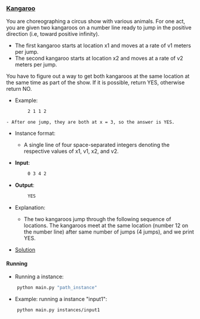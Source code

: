 ### [Kangaroo](https://www.hackerrank.com/challenges/kangaroo/problem)
You are choreographing a circus show with various animals. For one act, you are given two kangaroos on a number line ready to jump in the positive direction (i.e, toward positive infinity).
- The first kangaroo starts at location x1 and moves at a rate of v1 meters per jump.
- The second kangaroo starts at location x2 and moves at a rate of v2 meters per jump.

You have to figure out a way to get both kangaroos at the same location at the same time as part of the show. If it is possible, return YES, otherwise return NO.


- Example:
````bash
        2 1 1 2
````
    - After one jump, they are both at x = 3, so the answer is YES.

- Instance format:
    - A single line of four space-separated integers denoting the respective values of x1, v1, x2, and v2.

- **Input**:
````bash
        0 3 4 2
````

- **Output**:
````bash
        YES
````

- Explanation:
    - The two kangaroos jump through the following sequence of locations. The kangaroos meet at the same location (number 12 on the number line) after same number of jumps (4 jumps), and we print YES.

- [Solution](main.py)

#### Running
- Running a instance:
````bash
    python main.py "path_instance"
````

- Example: running a instance "input1":
````bash
    python main.py instances/input1
````
